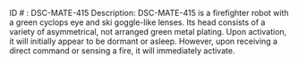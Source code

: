 ID # : DSC-MATE-415
Description: DSC-MATE-415 is a firefighter robot with a green cyclops eye and ski goggle-like lenses. Its head consists of a variety of asymmetrical, not arranged green metal plating. Upon activation, it will initially appear to be dormant or asleep. However, upon receiving a direct command or sensing a fire, it will immediately activate.